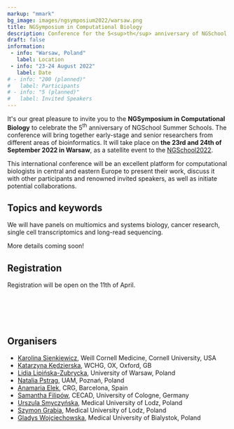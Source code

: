 ```yaml
---
markup: "mmark"
bg_image: images/ngsymposium2022/warsaw.png
title: NGSymposium in Computational Biology
description: Conference for the 5<sup>th</sup> anniversary of NGSchool
draft: false
information:
 - info: "Warsaw, Poland"
   label: Location
 - info: "23-24 August 2022"
   label: Date
# - info: "200 (planned)"
#   label: Participants
# - info: "5 (planned)"
#   label: Invited Speakers
---
```


It's our great pleasure to invite you to the **NGSymposium in Computational Biology** to celebrate the 5<sup>th</sup> anniversary of NGSchool Summer Schools. The conference will bring together early-stage and senior researchers from different areas of bioinformatics. It will take place on **the 23rd and 24th of September 2022 in Warsaw**, as a satellite event to the [NGSchool2022](/ngschool2022). 

This international conference will be an excellent platform for computational biologists in central and eastern Europe to present their work, discuss it with other participants and renowned invited speakers, as well as initiate potential collaborations.

## Topics and keywords
We will have panels on multiomics and systems biology, cancer research, single cell transcriptomics and long-read sequencing. 

More details coming soon!

## Registration
Registration will be open on the 11th of April.

<br>

<!-- Countdown -->

<h2 id="demo"></h2>

<script>
// Set the date we're counting down to
var countDownDate = new Date("Sep 23, 2022 12:00:00").getTime();

// Update the count down every 1 second
var x = setInterval(function() {

  // Get today's date and time
  var now = new Date().getTime();

  // Find the distance between now and the count down date
  var distance = countDownDate - now;

  // Time calculations for days, hours, minutes and seconds
  var days = Math.floor(distance / (1000 * 60 * 60 * 24));
  var hours = Math.floor((distance % (1000 * 60 * 60 * 24)) / (1000 * 60 * 60));
  var minutes = Math.floor((distance % (1000 * 60 * 60)) / (1000 * 60));
  var seconds = Math.floor((distance % (1000 * 60)) / 1000);

  // Display the result in the element with id="demo"
  document.getElementById("demo").innerHTML = "NGSymposium starts in " + days + " days " + hours + " hours "
  + minutes + " min and " + seconds + " sec!";

  // If the count down is finished, write some text
  if (distance < 0) {
    clearInterval(x);
    document.getElementById("demo").innerHTML = "NGSymposium is here!";
  }
}, 1000);
</script>

<br>

<!-- ## Important dates
<table class="table table-bordered table-striped">
  <tr>
    <th>Date</th>
    <th>Event</th>
    <th></th>
  </tr>
   <tr>
    <td class="date-td">27.03</td>
    <td>Deadline of early bird registration of active participants</td>
    <td>
      <a href="https://www.google.com/calendar/render?action=TEMPLATE&text=NGSymposium%3A+Early+bird+registration&details=NGSymposium%3A+Deadline+of+early+bird+registration+of+active+participant&dates=20200326T230000Z%2F20200327T225900Z" target="_blank" class="btn btn-primary">Add to Google Calendar <i class="far fa-calendar-plus"></i></a>
    </td>
  </tr>
  <tr>
    <td class="date-td">17.04</td>
    <td>Deadline of active participants' registration</td>
    <td>
      <a href="https://www.google.com/calendar/render?action=TEMPLATE&text=NGSymposium%3A+Registration&details=NGSymposium%3A+Deadline+of+registration+for+active+participant&dates=20200416T220000Z%2F20200417T215900Z" target="_blank" class="btn btn-primary">Add to Google Calendar <i class="far fa-calendar-plus"></i></a>
    </td>
  </tr>
  <tr>
    <td class="date-td">5.06</td>
    <td>Abstract selection results announcement</td>
    <td>
      <a href="https://www.google.com/calendar/render?action=TEMPLATE&text=NGSymposium%3A+Abstract+selection+results+announcement&dates=20200604T220000Z%2F20200605T215900Z" target="_blank" class="btn btn-primary">Add to Google Calendar <i class="far fa-calendar-plus"></i></a>
    </td>
  </tr>
  <tr>
    <td class="date-td">31.07 - 1.08</td>
    <td>NGSymposium in Computational Biology</td>
    <td>
      <a href="https://www.google.com/calendar/render?action=TEMPLATE&text=NGSymposium2020&dates=20200731T130000Z%2F20200801T163000Z" target="_blank" class="btn btn-primary">Add to Google Calendar <i class="far fa-calendar-plus"></i></a>
    </td>
  </tr>
</table>

<br> -->
<!-- 
## Venue and dates
NGSymposium2020 will be held on 31 of July and 1 of August 2020 in Warsaw, Poland.

<b>Due to COVID-19 pandemic the dates and venue may be subjected to changes. We will inform about them here and in our social media channels as soon as final decisions are made.</b>

<br>

## Registration and abstract submission -->

<!-- Registration of active participants will be open from February, 27 12 PM CET to April 17, 23:59 CET. In registration forms you will be asked for providing us with some basic information about yourself. You will also be able to submit your abstract. You can save your registration form after filling it partially and come back later to supply more data e.g. upload an abstract. -->
<!-- Registration of active participants will be open from February, 27 12 PM CET. In registration forms you will be asked for providing us with some basic information about yourself. You will also be able to submit your abstract. You can save your registration form after filling it partially and come back later to supply more data e.g. upload an abstract.

<b>The registration will be held open at least than till the beginning of May, when we plan to make final decision on form of our events with regard to COVID-19 pandemic situation.</b>

Please note that we also accept only limited RMarkdown formatting in the body of the abstract. You can find RMarkdown formatting cheat sheet [here](https://rstudio.com/wp-content/uploads/2015/02/rmarkdown-cheatsheet.pdf). We also provide list of the accepted formatting in the form and [here](https://docs.google.com/document/d/15UJ3LQNgqNOH9sOfnzX8anF6BXZALTrKKIIlsyinpCY/edit?usp=sharing).

Registration of passive participants will be open after closing of registration of active participants.

<a href="https://forms.gle/ACi1djPx7FNQaMDf8" target="_blank" class="btn btn-success btn-lg btn-block" style="width: 40%; margin: 0 auto;">Register <i class="fas fa-play"></i></a>

<br>

## Pricing
<b>Please, do not transfer registration fee until we notify you! All payments are postponed until the beginning of May when we plan to make final decision about our events this year.</b>

<table class="table table-bordered table-striped" style="vertical-align: center;">
  <tr>
    <th></th>
    <th style="text-align: center;">Early bird registration fee (until 27.03)</th>
    <th style="text-align: center;">Regular registration fee (from 28.03 onwards)</th>
  </tr>
  <tr>
    <td style="text-align: right;">Students (masters, PhD)</td>
    <td colspan="2" style="text-align: center;">30 EUR / 130 PLN</td>
  </tr>
  <tr>
    <td style="text-align: right;">Academia</td>
    <td style="text-align: center;">45 EUR / 195 PLN</td>
    <td style="text-align: center;">75 EUR / 320 PLN</td>
  </tr>
  <tr>
    <td style="text-align: right;">Industry</td>
    <td style="text-align: center;">75 EUR / 320 PLN</td>
    <td style="text-align: center;">110 EUR / 470 PLN</td>
  </tr>
</table>

The registration fee covers participation in the conference, as well as, coffee and lunch breaks.

Please note that early bird registration fee applies only to active participants registration, since we encourage everybody to present their own work.

<br>

#### Payment details
Account holder: **Stowarzyszenie NGSchool** / **NGSchool Society**

BIC/SWIFT: **BREXPLPWMBK**

Account numbers:
* For payments in PLN: **PL67 1140 2004 0000 3102 7868 6219**
* For payments in EUR: **PL40 1140 2004 0000 3112 0774 0774**

Transfer title: 
   NGSymposium Name Surname
<br>

## Speakers

### Invited Speakers
##### [**Máire Ní Leathlobhair**](/people/maire-ni-leathlobhair/)  
Big Data Institute, University of Oxford, UK
<br>
Lecture title: ***Transmissible Cancer - A Long-Term Evolution Experiment***

### Keynote speaker
##### [**Aakrosh	Ratan**](/people/aakrosh-ratan/)
University of Virginia, USA  


##### ...and more coming soon!

<br>

## Scientific Advisory Board
To be announced soon. -->

## Organisers

* [Karolina Sienkiewicz](/people/karolina-sienkiewicz), Weill Cornell Medicine, Cornell University, USA  
* [Katarzyna Kędzierska](/people/katarzyna-kedzierska), WCHG, OX, Oxford, GB  
* [Lidia Lipińska-Zubrycka](/people/lidia-lipinska), University of Warsaw, Poland  
* [Natalia Pstrąg](/people/natalia-pstrag), UAM, Poznań, Poland  
* [Anamaria Elek](/people/anamaria-elek), CRG, Barcelona, Spain  
* [Samantha Filipów](/people/samantha-filipow), CECAD, University of Cologne, Germany
* [Urszula Smyczyńska](/people/urszula-smyczynska), Medical University of Lodz, Poland  
* [Szymon Grabia](/people/szymon-grabia), Medical University of Lodz, Poland
* [Gladys Wojciechowska](/people/gladys-langi), Medical University of Bialystok, Poland 


<br>

<!-- ## Program
The conference will start at 3 PM on the 31<sup>st</sup> July (Friday) and will last till 1<sup>st</sup> August (Saturday) evening. We plan to invite 4-5 keynote speakers. The Scientific Committee will select about 20 abstracts for oral presentation. We will announce a detailed program in due course. -->
